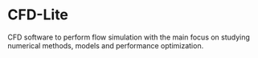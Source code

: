 # CFD-Lite
CFD software to perform flow simulation with the main focus on studying numerical methods, models and performance  optimization.
